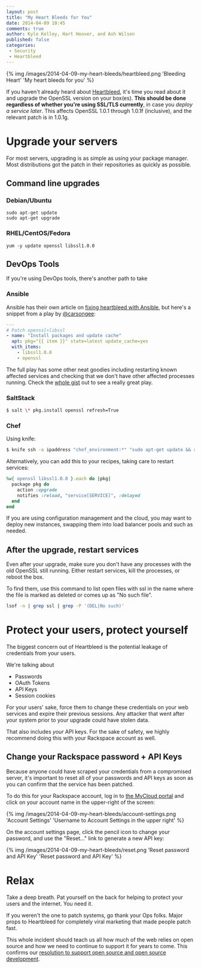 ```yaml
---
layout: post
title: "My Heart Bleeds for You"
date: 2014-04-09 10:45
comments: true
author: Kyle Kelley, Hart Hoover, and Ash Wilson
published: false
categories:
 - Security
 - Heartbleed
---
```


{% img /images/2014-04-09-my-heart-bleeds/heartbleed.png 'Bleeding Heart' 'My heart bleeds for you' %}

If you haven't already heard about [Heartbleed](http://heartbleed.com/), it's time you read about it and upgrade the OpenSSL version on your box(es). **This should be done regardless of whether you're using SSL/TLS currently**, in case you *deploy a service later*. This affects OpenSSL 1.0.1 through 1.0.1f (inclusive), and the relevant patch is in 1.0.1g.

# Upgrade your servers

For most servers, upgrading is as simple as using your package manager. Most distributions got the patch in their repositories as quickly as possible.

## Command line upgrades

### Debian/Ubuntu
```
sudo apt-get update
sudo apt-get upgrade
```

### RHEL/CentOS/Fedora
```
yum -y update openssl libssl1.0.0
```

## DevOps Tools

If you're using DevOps tools, there's another path to take

### Ansible

Ansible has their own article on [fixing heartbleed with Ansible](http://www.ansible.com/blog/fixing-heartbleed-with-ansible), but here's a snippet from a play by [@carsongee](https://github.com/carsongee):

```yaml
---
# Patch openssl+libssl
- name: "Install packages and update cache"
  apt: pkg="{{ item }}" state=latest update_cache=yes
  with_items:
    - libssl1.0.0
    - openssl
```

The full play has some other neat goodies including restarting known affected services and checking that we don't have other affected processes running. Check the [whole gist](https://gist.github.com/carsongee/10137729) out to see a really great play.

### SaltStack

```bash
$ salt \* pkg.install openssl refresh=True
```

### Chef

Using knife:
```bash
$ knife ssh -a ipaddress "chef_environment:*" "sudo apt-get update && sudo apt-get install openssl"
```

Alternatively, you can add this to your recipes, taking care to restart services:

```ruby
%w{ openssl libssl1.0.0 }.each do |pkg|
  package pkg do
    action :upgrade
    notifies :reload, "service[SERVICE]", :delayed
  end
end
```

If you are using configuration management and the cloud, you may want to deploy new instances, swapping them into load balancer pools and such as needed.

## After the upgrade, restart services

Even after your upgrade, make sure you don't have any processes with the old OpenSSL still running. Either restart services, kill the processes, or reboot the box.

To find them, use this command to list open files with ssl in the name where the file is marked as deleted or comes up as "No such file".

```bash
lsof -n | grep ssl | grep -P '(DEL|No such)'
```

# Protect your users, protect yourself

The biggest concern out of Heartbleed is the potential leakage of credentials from your users.

We're talking about

* Passwords
* OAuth Tokens
* API Keys
* Session cookies

For your users' sake, force them to change these credentials on your web services and expire their previous sessions. Any attacker that went after your system prior to your upgrade could have stolen data.

That also includes *your* API keys. For the sake of safety, we highly recommend doing this with your Rackspace account as well.

## Change your Rackspace password + API Keys

Because anyone could have scraped your credentials from a compromised server, it's important to reset all of your passwords and API keys as soon as you can confirm that the service has been patched.

To do this for your Rackspace account, log in to [the MyCloud portal](https://mycloud.rackspace.com/) and click on your account name in the upper-right of the screen:

{% img /images/2014-04-09-my-heart-bleeds/account-settings.png 'Account Settings' 'Username to Account Settings in the upper right' %}

On the account settings page, click the pencil icon to change your password, and use the "Reset..." link to generate a new API key:

{% img /images/2014-04-09-my-heart-bleeds/reset.png 'Reset password and API Key' 'Reset password and API Key' %}

# Relax

Take a deep breath. Pat yourself on the back for helping to protect your users and the internet. You need it.

If you weren't the one to patch systems, go thank your Ops folks. Major props to Heartbleed for completely viral marketing that made people patch fast.

This whole incident should teach us all how much of the web relies on open source and how we need to continue to support it for years to come. This confirms our [resolution to support open source and open source development](http://www.rackspace.com/blog/rackspaces-policy-on-contributing-to-open-source/).
